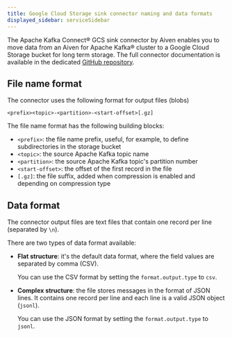 ```yaml
---
title: Google Cloud Storage sink connector naming and data formats
displayed_sidebar: serviceSidebar
---
```


The Apache Kafka Connect® GCS sink connector by Aiven enables you to
move data from an Aiven for Apache Kafka® cluster to a Google Cloud
Storage bucket for long term storage. The full connector documentation
is available in the dedicated [GitHub
repository](https://github.com/aiven/aiven-kafka-connect-gcs).

## File name format

The connector uses the following format for output files (blobs)

```
<prefix><topic>-<partition>-<start-offset>[.gz]
```

The file name format has the following building blocks:

-   `<prefix>`: the file name prefix, useful, for example, to define
    subdirectories in the storage bucket
-   `<topic>`: the source Apache Kafka topic name
-   `<partition>`: the source Apache Kafka topic's partition number
-   `<start-offset>`: the offset of the first record in the file
-   `[.gz]`: the file suffix, added when compression is enabled and
    depending on compression type

## Data format

The connector output files are text files that contain one record per
line (separated by `\n`).

There are two types of data format available:

-   **Flat structure**: it's the default data format, where the field
    values are separated by comma (CSV).

    You can use the CSV format by setting the `format.output.type` to
    `csv`.

-   **Complex structure**: the file stores messages in the format of
    JSON lines. It contains one record per line and each line is a valid
    JSON object (`jsonl`).

    You can use the JSON format by setting the `format.output.type` to
    `jsonl`.
